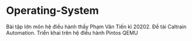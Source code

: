 # Operating-System
Bài tập lớn môn hệ điều hành thầy Phạm Văn Tiến kì 20202. Đề tài Caltrain Automation. Triển khai trên hệ điều hành Pintos QEMU
